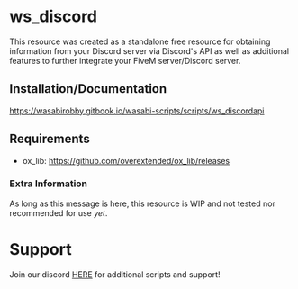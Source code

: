 # ws_discord

This resource was created as a standalone free resource for obtaining information from your Discord server via Discord's API as well as additional features to further integrate your FiveM server/Discord server.

## Installation/Documentation

https://wasabirobby.gitbook.io/wasabi-scripts/scripts/ws_discordapi

## Requirements

- ox_lib: https://github.com/overextended/ox_lib/releases

### Extra Information
As long as this message is here, this resource is WIP and not tested nor recommended for use *yet*.

# Support
Join our discord <a href='https://discord.gg/XJFNyMy3Bv'>HERE</a> for additional scripts and support!
